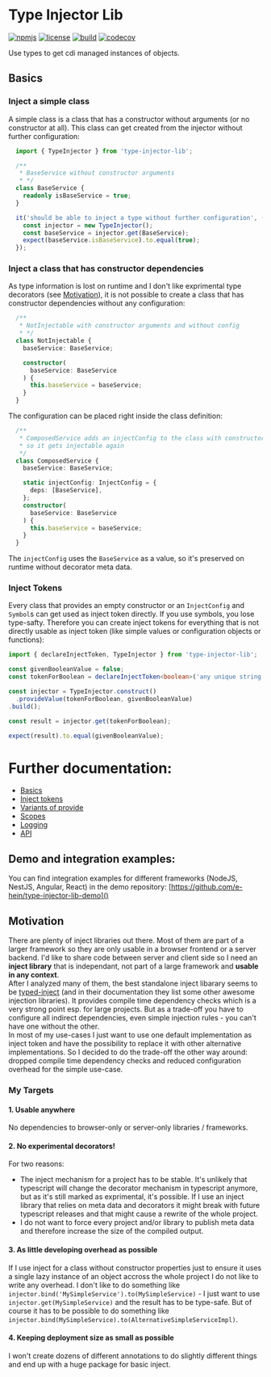 # Type Injector Lib
[![npmjs](https://raster.shields.io/npm/v/type-injector-lib/latest.svg)](https://npmjs.org/package/type-injector-lib)
[![license](https://raster.shields.io/npm/l/type-injector-lib.svg)](http://www.apache.org/licenses/LICENSE-2.0)
[![build](https://github.com/e-hein/type-injector-lib/actions/workflows/test-build.yml/badge.svg?query=branch%3Amain)](https://github.com/e-hein/type-injector-lib/actions/workflows/test-build.yml?branch=main)
[![codecov](https://codecov.io/gh/e-hein/type-injector-lib/branch/main/graph/badge.svg?token=VBR29ZX1WC)](https://codecov.io/gh/e-hein/type-injector-lib)

Use types to get cdi managed instances of objects.

## Basics
### Inject a simple class
A simple class is a class that has a constructor without arguments (or no constructor at all). This class can get created from the injector without further configuration:
```typescript
  import { TypeInjector } from 'type-injector-lib';

  /**
   * BaseService without constructor arguments
   * */
  class BaseService {
    readonly isBaseService = true;
  }

  it('should be able to inject a type without further configuration', () => {
    const injector = new TypeInjector();
    const baseService = injector.get(BaseService);
    expect(baseService.isBaseService).to.equal(true);
  });
```
### Inject a class that has constructor dependencies
As type information is lost on runtime and I don't like exprimental type decorators (see [Motivation](#Motivation)), it is not possible to create a class that has constructor dependencies without any configuration:
```typescript
  /**
   * NotInjectable with constructor arguments and without config
   * */
  class NotInjectable {
    baseService: BaseService;

    constructor(
      baseService: BaseService
    ) {
      this.baseService = baseService;
    }
  }
``` 
The configuration can be placed right inside the class definition:
```typescript
  /**
   * ComposedService adds an injectConfig to the class with constructor arguments
   * so it gets injectable again
   */
  class ComposedService {
    baseService: BaseService;

    static injectConfig: InjectConfig = {
      deps: [BaseService],
    };
    constructor(
      baseService: BaseService
    ) {
      this.baseService = baseService;
    }
  }
```
The ```injectConfig``` uses the ```BaseService``` as a value, so it's preserved on runtime without decorator meta data.

### Inject Tokens
Every class that provides an empty constructor or an ```InjectConfig``` and ```Symbol```s can get used as inject token directly. If you use symbols, you lose type-safty. Therefore you can create inject tokens for everything that is not directly usable as inject token (like simple values or configuration objects or functions):
```typescript
import { declareInjectToken, TypeInjector } from 'type-injector-lib';

const givenBooleanValue = false;
const tokenForBoolean = declareInjectToken<boolean>('any unique string');

const injector = TypeInjector.construct()
  .provideValue(tokenForBoolean, givenBooleanValue)
.build();

const result = injector.get(tokenForBoolean);

expect(result).to.equal(givenBooleanValue);
```
# Further documentation:
* [Basics](./src/type-injector.spec.ts)
* [Inject tokens](./src/inject-token.spec.ts)
* [Variants of provide](./src/type-injector-builder.spec.ts)
* [Scopes](./src/injector-scope.spec.ts)
* [Logging](./src/logger.spec.ts)
* [API](./typedoc/README.md)

## Demo and integration examples:
You can find integration examples for different frameworks (NodeJS, NestJS, Angular, React) in the demo repository:
[https://github.com/e-hein/type-injector-lib-demo]()

## Motivation
There are plenty of inject libraries out there. Most of them are part of a larger framework so they are only usable in a browser frontend or a server backend.
I'd like to share code between server and client side so I need an **inject library** that is independant, not part of a large framework and **usable in any context**.  
After I analyzed many of them, the best standalone inject libarary seems to be [typed-inject](https://github.com/nicojs/typed-inject) (and in their documentation they
list some other awesome injection libraries). It provides compile time dependency checks which is a very strong point esp. for large projects. But as a trade-off you
have to configure all indirect dependencies, even simple injection rules - you can't have one without the other.  
In most of my use-cases I just want to use one default implementation as inject token and have the possibility to replace it with other alternative implementations.
So I decided to do the trade-off the other way around: dropped compile time dependency checks and reduced configuration overhead for the simple use-case.

### My Targets
#### 1. Usable anywhere
No dependencies to browser-only or server-only libraries / frameworks.
#### 2. No experimental decorators!
For two reasons:
* The inject mechanism for a project has to be stable. It's unlikely that typescript will change the decorator mechanism in typescript anymore, but as it's still
marked as exprimental, it's possible. If I use an inject library that relies on meta data and decorators it might break with future typescript releases and that
might cause a rewrite of the whole project.
* I do not want to force every project and/or library to publish meta data and therefore increase the size of the compiled output.
#### 3. As little developing overhead as possible
If I use inject for a class without constructor properties just to ensure it uses a single lazy instance of an object accross the whole project I do not like to
write any overhead. I don't like to do something like ```injector.bind('MySimpleService').to(MySimpleService)``` - I just want to use ```injector.get(MySimpleService)```
and the result has to be type-safe. But of course it has to be possible to do something like ```injector.bind(MySimpleService).to(AlternativeSimpleServiceImpl)```.
#### 4. Keeping deployment size as small as possible
I won't create dozens of different annotations to do slightly different things and end up with a huge package for basic inject.